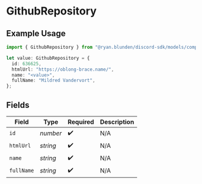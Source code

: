 # GithubRepository

## Example Usage

```typescript
import { GithubRepository } from "@ryan.blunden/discord-sdk/models/components";

let value: GithubRepository = {
  id: 636625,
  htmlUrl: "https://oblong-brace.name/",
  name: "<value>",
  fullName: "Mildred Vandervort",
};
```

## Fields

| Field              | Type               | Required           | Description        |
| ------------------ | ------------------ | ------------------ | ------------------ |
| `id`               | *number*           | :heavy_check_mark: | N/A                |
| `htmlUrl`          | *string*           | :heavy_check_mark: | N/A                |
| `name`             | *string*           | :heavy_check_mark: | N/A                |
| `fullName`         | *string*           | :heavy_check_mark: | N/A                |